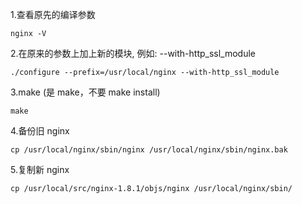 1.查看原先的编译参数

    nginx -V

2.在原来的参数上加上新的模块, 例如: --with-http_ssl_module

    ./configure --prefix=/usr/local/nginx --with-http_ssl_module

3.make (是 make，不要 make install)

    make

4.备份旧 nginx

    cp /usr/local/nginx/sbin/nginx /usr/local/nginx/sbin/nginx.bak

5.复制新 nginx

    cp /usr/local/src/nginx-1.8.1/objs/nginx /usr/local/nginx/sbin/
